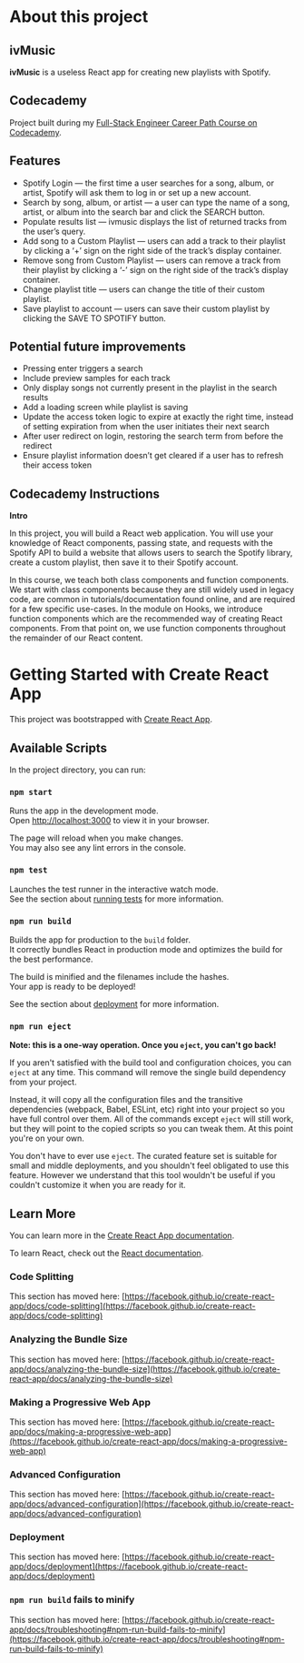 # About this project

## ivMusic

**ivMusic** is a useless React app for creating new playlists with Spotify. 

## Codecademy
Project built during my [Full-Stack Engineer Career Path Course on Codecademy](https://www.codecademy.com/learn/paths/full-stack-engineer-career-path).

## Features

* Spotify Login — the first time a user searches for a song, album, or artist, Spotify will ask them to log in or set up a new account.
* Search by song, album, or artist — a user can type the name of a song, artist, or album into the search bar and click the SEARCH button.
* Populate results list — ivmusic displays the list of returned tracks from the user’s query.
* Add song to a Custom Playlist — users can add a track to their playlist by clicking a ‘+’ sign on the right side of the track’s display container.
* Remove song from Custom Playlist — users can remove a track from their playlist by clicking a ‘-’ sign on the right side of the track’s display container.
* Change playlist title — users can change the title of their custom playlist.
* Save playlist to account — users can save their custom playlist by clicking the  SAVE TO SPOTIFY button.

## Potential future improvements

* Pressing enter triggers a search
* Include preview samples for each track
* Only display songs not currently present in the playlist in the search results
* Add a loading screen while playlist is saving
* Update the access token logic to expire at exactly the right time, instead of setting expiration from when the user initiates their next search
* After user redirect on login, restoring the search term from before the redirect
* Ensure playlist information doesn’t get cleared if a user has to refresh their access token

## Codecademy Instructions

**Intro**

In this project, you will build a React web application. You will use your knowledge of React components, passing state, and requests with the Spotify API to build a website that allows users to search the Spotify library, create a custom playlist, then save it to their Spotify account.

In this course, we teach both class components and function components. We start with class components because they are still widely used in legacy code, are common in tutorials/documentation found online, and are required for a few specific use-cases. In the module on Hooks, we introduce function components which are the recommended way of creating React components. From that point on, we use function components throughout the remainder of our React content.

# Getting Started with Create React App

This project was bootstrapped with [Create React App](https://github.com/facebook/create-react-app).

## Available Scripts

In the project directory, you can run:

### `npm start`

Runs the app in the development mode.\
Open [http://localhost:3000](http://localhost:3000) to view it in your browser.

The page will reload when you make changes.\
You may also see any lint errors in the console.

### `npm test`

Launches the test runner in the interactive watch mode.\
See the section about [running tests](https://facebook.github.io/create-react-app/docs/running-tests) for more information.

### `npm run build`

Builds the app for production to the `build` folder.\
It correctly bundles React in production mode and optimizes the build for the best performance.

The build is minified and the filenames include the hashes.\
Your app is ready to be deployed!

See the section about [deployment](https://facebook.github.io/create-react-app/docs/deployment) for more information.

### `npm run eject`

**Note: this is a one-way operation. Once you `eject`, you can't go back!**

If you aren't satisfied with the build tool and configuration choices, you can `eject` at any time. This command will remove the single build dependency from your project.

Instead, it will copy all the configuration files and the transitive dependencies (webpack, Babel, ESLint, etc) right into your project so you have full control over them. All of the commands except `eject` will still work, but they will point to the copied scripts so you can tweak them. At this point you're on your own.

You don't have to ever use `eject`. The curated feature set is suitable for small and middle deployments, and you shouldn't feel obligated to use this feature. However we understand that this tool wouldn't be useful if you couldn't customize it when you are ready for it.

## Learn More

You can learn more in the [Create React App documentation](https://facebook.github.io/create-react-app/docs/getting-started).

To learn React, check out the [React documentation](https://reactjs.org/).

### Code Splitting

This section has moved here: [https://facebook.github.io/create-react-app/docs/code-splitting](https://facebook.github.io/create-react-app/docs/code-splitting)

### Analyzing the Bundle Size

This section has moved here: [https://facebook.github.io/create-react-app/docs/analyzing-the-bundle-size](https://facebook.github.io/create-react-app/docs/analyzing-the-bundle-size)

### Making a Progressive Web App

This section has moved here: [https://facebook.github.io/create-react-app/docs/making-a-progressive-web-app](https://facebook.github.io/create-react-app/docs/making-a-progressive-web-app)

### Advanced Configuration

This section has moved here: [https://facebook.github.io/create-react-app/docs/advanced-configuration](https://facebook.github.io/create-react-app/docs/advanced-configuration)

### Deployment

This section has moved here: [https://facebook.github.io/create-react-app/docs/deployment](https://facebook.github.io/create-react-app/docs/deployment)

### `npm run build` fails to minify

This section has moved here: [https://facebook.github.io/create-react-app/docs/troubleshooting#npm-run-build-fails-to-minify](https://facebook.github.io/create-react-app/docs/troubleshooting#npm-run-build-fails-to-minify)
